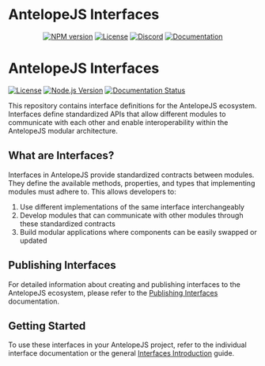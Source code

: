 # AntelopeJS Interfaces

<div align="center">
<a href="https://www.npmjs.com/package/@antelopejs/core"><img alt="NPM version" src="https://img.shields.io/npm/v/@antelopejs/core.svg?style=for-the-badge&labelColor=000000"></a>
<a href="https://github.com/AntelopeJS/antelopejs/blob/main/LICENSE"><img alt="License" src="https://img.shields.io/npm/l/@antelopejs/core.svg?style=for-the-badge&labelColor=000000"></a>
<a href="https://discord.gg/C2G8QW63"><img src="https://img.shields.io/badge/Discord-18181B?logo=discord&style=for-the-badge&color=000000" alt="Discord"></a>
<a href="https://discord.gg/C2G8QW63"><img src="https://img.shields.io/badge/Docs-18181B?logo=Antelope.JS&style=for-the-badge&color=000000" alt="Documentation"></a>
</div>

# AntelopeJS Interfaces

[![License](https://img.shields.io/badge/License-Apache_2.0-blue.svg)](https://opensource.org/licenses/Apache-2.0)
[![Node.js Version](https://img.shields.io/badge/node-%3E%3D18.0.0-brightgreen)](https://nodejs.org/)
[![Documentation Status](https://img.shields.io/badge/docs-latest-brightgreen)](https://antelopejs.com)

This repository contains interface definitions for the AntelopeJS ecosystem. Interfaces define standardized APIs that allow different modules to communicate with each other and enable interoperability within the AntelopeJS modular architecture.

## What are Interfaces?

Interfaces in AntelopeJS provide standardized contracts between modules. They define the available methods, properties, and types that implementing modules must adhere to. This allows developers to:

1. Use different implementations of the same interface interchangeably
2. Develop modules that can communicate with other modules through these standardized contracts
3. Build modular applications where components can be easily swapped or updated

## Publishing Interfaces

For detailed information about creating and publishing interfaces to the AntelopeJS ecosystem, please refer to the [Publishing Interfaces](https://antelopejs.com/docs/interfaces/publishing-interfaces) documentation.

## Getting Started

To use these interfaces in your AntelopeJS project, refer to the individual interface documentation or the general [Interfaces Introduction](https://antelopejs.com/docs/interfaces/introduction) guide.

